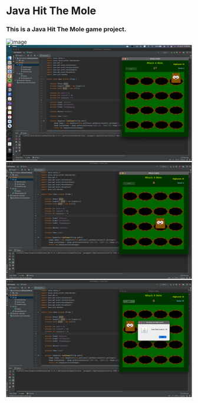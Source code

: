 # Java Hit The Mole
### This is a Java Hit The Mole game project.

![image](https://hackr.io/blog/java-projects/thumbnail/large)
![image](https://github.com/LazyBoneJC/Java_Hit_The_Mole/blob/master/Java_HitTheMole_Pics/Screen%20Shot%202021-07-09%20at%2015.30.09.png?raw=true)
![image](https://github.com/LazyBoneJC/Java_Hit_The_Mole/blob/master/Java_HitTheMole_Pics/Screen%20Shot%202021-07-09%20at%2015.29.26.png?raw=true)
![image](https://github.com/LazyBoneJC/Java_Hit_The_Mole/blob/master/Java_HitTheMole_Pics/Screen%20Shot%202021-07-09%20at%2015.27.47.png?raw=true)
